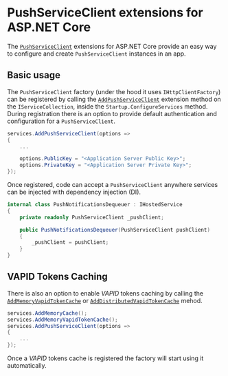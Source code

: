 ﻿# PushServiceClient extensions for ASP.NET Core

The [`PushServiceClient`](../api/Lib.Net.Http.WebPush.PushServiceClient.html) extensions for ASP.NET Core provide an easy way to configure and create `PushServiceClient` instances in an app.

## Basic usage

The `PushServiceClient` factory (under the hood it uses `IHttpClientFactory`) can be registered by calling the [`AddPushServiceClient`](../api/Microsoft.Extensions.DependencyInjection.PushServiceClientServiceCollectionExtensions.html#Microsoft_Extensions_DependencyInjection_PushServiceClientServiceCollectionExtensions_AddPushServiceClient_Microsoft_Extensions_DependencyInjection_IServiceCollection_) extension method on the `IServiceCollection`, inside the `Startup.ConfigureServices` method. During registration there is an option to provide default authentication and configuration for a `PushServiceClient`.

```cs
services.AddPushServiceClient(options =>
{
    ...

    options.PublicKey = "<Application Server Public Key>";
    options.PrivateKey = "<Application Server Private Key>";
});
```

Once registered, code can accept a `PushServiceClient` anywhere services can be injected with dependency injection (DI).

```cs
internal class PushNotificationsDequeuer : IHostedService
{
    private readonly PushServiceClient _pushClient;

    public PushNotificationsDequeuer(PushServiceClient pushClient)
    {
        _pushClient = pushClient;
    }
}
```

## VAPID Tokens Caching

There is also an option to enable *VAPID* tokens caching by calling the [`AddMemoryVapidTokenCache`](../api/Microsoft.Extensions.DependencyInjection.PushServiceClientServiceCollectionExtensions.html#Microsoft_Extensions_DependencyInjection_PushServiceClientServiceCollectionExtensions_AddMemoryVapidTokenCache_Microsoft_Extensions_DependencyInjection_IServiceCollection_) or [`AddDistributedVapidTokenCache`](../api/Microsoft.Extensions.DependencyInjection.PushServiceClientServiceCollectionExtensions.html#Microsoft_Extensions_DependencyInjection_PushServiceClientServiceCollectionExtensions_AddDistributedVapidTokenCache_Microsoft_Extensions_DependencyInjection_IServiceCollection_) mehod.

```cs
services.AddMemoryCache();
services.AddMemoryVapidTokenCache();
services.AddPushServiceClient(options =>
{
    ...
});
```

Once a *VAPID* tokens cache is registered the factory will start using it automatically.